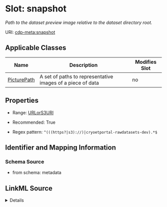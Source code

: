 # Slot: snapshot


_Path to the dataset preview image relative to the dataset directory root._



URI: [cdp-meta:snapshot](metadatasnapshot)



<!-- no inheritance hierarchy -->




## Applicable Classes

| Name | Description | Modifies Slot |
| --- | --- | --- |
[PicturePath](PicturePath.md) | A set of paths to representative images of a piece of data |  no  |







## Properties

* Range: [URLorS3URI](URLorS3URI.md)

* Recommended: True

* Regex pattern: `^(((https?|s3)://)|cryoetportal-rawdatasets-dev).*$`





## Identifier and Mapping Information







### Schema Source


* from schema: metadata




## LinkML Source

<details>
```yaml
name: snapshot
description: Path to the dataset preview image relative to the dataset directory root.
from_schema: metadata
exact_mappings:
- cdp-common:snapshot
rank: 1000
alias: snapshot
owner: PicturePath
domain_of:
- PicturePath
range: URLorS3URI
recommended: true
inlined: true
inlined_as_list: true
pattern: ^(((https?|s3)://)|cryoetportal-rawdatasets-dev).*$

```
</details>